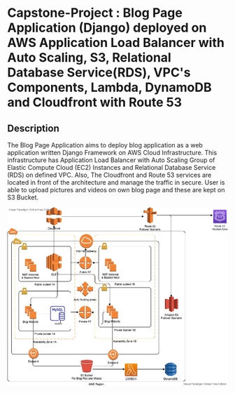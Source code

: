 # Capstone-Project : Blog Page Application (Django) deployed on AWS Application Load Balancer with Auto Scaling, S3, Relational Database Service(RDS), VPC's Components, Lambda, DynamoDB and Cloudfront with Route 53

## Description

The Blog Page Application aims to deploy blog application as a web application written Django Framework on AWS Cloud Infrastructure. This infrastructure has Application Load Balancer with Auto Scaling Group of Elastic Compute Cloud (EC2) Instances and Relational Database Service (RDS) on defined VPC. Also, The Cloudfront and Route 53 services are located in front of the architecture and manage the traffic in secure. User is able to upload pictures and videos on own blog page and these are kept on S3 Bucket.

![Project_001](capstone.jpg)
